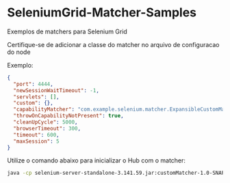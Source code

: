 # SeleniumGrid-Matcher-Samples
Exemplos de matchers para Selenium Grid


Certifique-se de adicionar a classe do matcher no arquivo de configuracao do node

Exemplo:

```JSON
{
  "port": 4444,
  "newSessionWaitTimeout": -1,
  "servlets": [],
  "custom": {},
  "capabilityMatcher": "com.example.selenium.matcher.ExpansibleCustomMatcher",
  "throwOnCapabilityNotPresent": true,
  "cleanUpCycle": 5000,
  "browserTimeout": 300,
  "timeout": 600,
  "maxSession": 5
}

```

Utilize o comando abaixo para inicializar o Hub com o matcher:

```sh
java -cp selenium-server-standalone-3.141.59.jar:customMatcher-1.0-SNAPSHOT.jar org.openqa.grid.selenium.GridLauncherV3 -role hub -hubConfig hubConfig.json
```